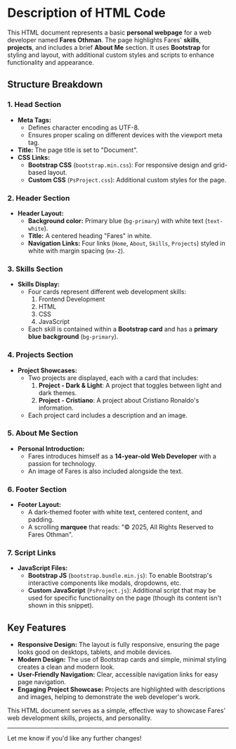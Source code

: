 # Description of HTML Code

This HTML document represents a basic **personal webpage** for a web developer named **Fares Othman**. The page highlights Fares' **skills**, **projects**, and includes a brief **About Me** section. It uses **Bootstrap** for styling and layout, with additional custom styles and scripts to enhance functionality and appearance.

## Structure Breakdown

### **1. Head Section**
- **Meta Tags:** 
  - Defines character encoding as UTF-8.
  - Ensures proper scaling on different devices with the viewport meta tag.
- **Title:** The page title is set to "Document".
- **CSS Links:**
  - **Bootstrap CSS** (`bootstrap.min.css`): For responsive design and grid-based layout.
  - **Custom CSS** (`PsProject.css`): Additional custom styles for the page.

### **2. Header Section**
- **Header Layout:** 
  - **Background color:** Primary blue (`bg-primary`) with white text (`text-white`).
  - **Title:** A centered heading "Fares" in white.
  - **Navigation Links:** Four links (`Home`, `About`, `Skills`, `Projects`) styled in white with margin spacing (`mx-2`).

### **3. Skills Section**
- **Skills Display:** 
  - Four cards represent different web development skills: 
    1. Frontend Development
    2. HTML
    3. CSS
    4. JavaScript
  - Each skill is contained within a **Bootstrap card** and has a **primary blue background** (`bg-primary`).
  
### **4. Projects Section**
- **Project Showcases:** 
  - Two projects are displayed, each with a card that includes:
    1. **Project - Dark & Light**: A project that toggles between light and dark themes.
    2. **Project - Cristiano**: A project about Cristiano Ronaldo's information.
  - Each project card includes a description and an image.

### **5. About Me Section**
- **Personal Introduction:** 
  - Fares introduces himself as a **14-year-old Web Developer** with a passion for technology.
  - An image of Fares is also included alongside the text.

### **6. Footer Section**
- **Footer Layout:** 
  - A dark-themed footer with white text, centered content, and padding.
  - A scrolling **marquee** that reads: "© 2025, All Rights Reserved to Fares Othman".

### **7. Script Links**
- **JavaScript Files:**
  - **Bootstrap JS** (`bootstrap.bundle.min.js`): To enable Bootstrap's interactive components like modals, dropdowns, etc.
  - **Custom JavaScript** (`PsProject.js`): Additional script that may be used for specific functionality on the page (though its content isn't shown in this snippet).

## Key Features
- **Responsive Design:** The layout is fully responsive, ensuring the page looks good on desktops, tablets, and mobile devices.
- **Modern Design:** The use of Bootstrap cards and simple, minimal styling creates a clean and modern look.
- **User-Friendly Navigation:** Clear, accessible navigation links for easy page navigation.
- **Engaging Project Showcase:** Projects are highlighted with descriptions and images, helping to demonstrate the web developer's work.
  
This HTML document serves as a simple, effective way to showcase Fares' web development skills, projects, and personality.

--- 

Let me know if you'd like any further changes!
